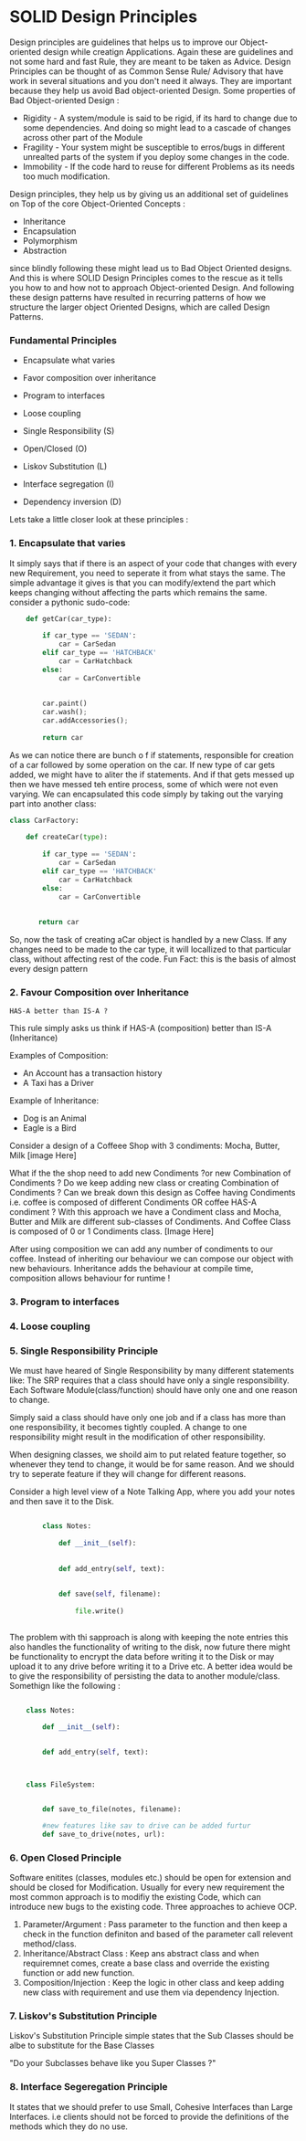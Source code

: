 # SOLID Design Principles

Design principles are guidelines that helps us to improve our Object-oriented design while creatign Applications. Again these are guidelines and not some hard and fast Rule, they are meant to be taken as Advice. Design Principles can be thought of as Common Sense Rule/ Advisory that have work in several situations and you don't need it always.
They are important because they help us avoid Bad object-oriented Design.
Some properties of Bad Object-oriented Design :
* Rigidity - A system/module is said to be rigid, if its hard to change due to some dependencies. And doing so might lead to a cascade of changes across other part of the Module
* Fragility - Your system might be susceptible to erros/bugs in different unrealted parts of the system if you deploy some changes in the code.
* Immobility - If the code hard to reuse for different Problems as its needs too much modification.


Design principles, they help us by giving us an additional set of guidelines on Top of the core Object-Oriented Concepts :
* Inheritance
* Encapsulation
* Polymorphism
* Abstraction

since blindly following these might lead us to Bad Object Oriented designs. And this is where SOLID Design Principles comes to the rescue as it tells you how to and how not to approach Object-oriented Design. And following these design patterns have resulted in recurring patterns of how we structure the larger object Oriented Designs, which are called Design Patterns.

### Fundamental Principles
* Encapsulate what varies
* Favor composition over inheritance
* Program to interfaces
* Loose coupling
  
* Single Responsibility (S)
* Open/Closed (O)
* Liskov Substitution (L)
* Interface segregation (I)
* Dependency inversion (D)
  
  
Lets take a little closer look at these principles :

### 1. Encapsulate that varies
  It simply says that if there is an aspect of your code that changes with every new Requirement, you need to seperate it from what stays the same. The simple advantage it gives is that you can modify/extend the part which keeps changing without affecting the parts which remains the same.
  consider a pythonic sudo-code:

```Python
	def getCar(car_type):
	    
	    if car_type == 'SEDAN':
	        car = CarSedan
	    elif car_type == 'HATCHBACK'
	        car = CarHatchback
	    else:
	        car = CarConvertible
	        
	        
	    car.paint()
	    car.wash();
	    car.addAccessories();
	    
	    return car
```

As we can notice there are bunch o f if statements, responsible for creation of a car followed by some operation on the car. If new type of car gets added, we might have to aliter the if statements. And if that gets messed up then we have messed teh entire process, some of which were not even varying.
We can encapsulated this code simply by taking out the varying part into another class:

```Python
class CarFactory:
    
    def createCar(type):
        
        if car_type == 'SEDAN':
	        car = CarSedan
	    elif car_type == 'HATCHBACK'
	        car = CarHatchback
	    else:
	        car = CarConvertible
	        
	        
	   return car
```

So, now the task of creating aCar object is handled by a new Class. If any changes need to be made to the car type, it will locallized to that particular class, without affecting rest of the code.
Fun Fact: this is the basis of almost every design pattern


### 2. Favour Composition over Inheritance

	HAS-A better than IS-A ?
This rule simply asks us think if HAS-A (composition) better than IS-A (Inheritance)

Examples of Composition:
* An Account has a transaction history
* A Taxi has a Driver

Example of Inheritance:
* Dog is an Animal
* Eagle is a Bird

Consider a design of a Coffeee Shop with 3 condiments: Mocha, Butter, Milk
[image Here]

What if the the shop need to add new Condiments ?or new Combination of Condiments ?
Do we keep adding new class or creating Combination of Condiments ?
Can we break down this design as Coffee having Condiments i.e. coffee is composed of different Condiments OR coffee HAS-A condiment ?
With this approach we have a Condiment class and Mocha, Butter and Milk are different sub-classes of Condiments.
And Coffee Class is composed of 0 or 1 Condiments class.
[Image Here]

After using composition we can add any number of condiments to our coffee.
Instead of inheriting our behaviour we can compose our object with new behaviours.
Inheritance adds the behaviour at compile time, composition allows behaviour for runtime !




### 3.  Program to interfaces



### 4. Loose coupling



### 5. Single Responsibility Principle

We must have heared of Single Responsibility by many different statements like:
The SRP requires that a class should have only a single responsibility.
Each Software Module(class/function) should have only one and one reason to change.

Simply said a class should have only one job and if a class has more than one responsibility, it becomes tightly coupled. A change to one responsibility might result in the modification of other responsibility.

When designing classes, we shoild aim to put related feature together, so whenever they tend to change, it would be for same reason. And we should try to seperate feature if they will change for different reasons.

Consider a high level view of a Note Talking App, where you add your notes and then save it to the Disk.
```Python

		class Notes:
		
			def __init__(self):
		  
		
			def add_entry(self, text):
		
		
			def save(self, filename):		
		
				file.write()
			

```

The problem with thi sapproach is along with keeping the note entries this also handles the functionality of writing to the disk, now future there might be functionality to encrypt the data before writing it to the Disk or may upload it to any drive before writing it to a Drive etc.
A better idea would be to give the responsibility of persisting the data to another module/class. Somethign like the following :

```Python

	class Notes:

		def __init__(self):
  

		def add_entry(self, text):
	


	class FileSystem:


		def save_to_file(notes, filename):

		#new features like sav to drive can be added furtur
		def save_to_drive(notes, url):

```


### 6. Open Closed Principle

Software enitites (classes, modules etc.) should be open for extension and should be closed for Modification.
Usually for every new requirement the most common approach is to modifiy the existing Code, which can introduce new bugs to the existing code.
Three approaches to achieve OCP.
1. Parameter/Argument : Pass parameter to the function and then keep a check in the function definiton and based of the parameter call relevent method/class.
2. Inheritance/Abstract Class : Keep ans abstract class and when requiremnet comes, create a base class and override the existing function or add new function.
3. Composition/Injection : Keep the logic in other class and keep adding new class with requirement and use them via dependency Injection.


### 7. Liskov's Substitution Principle

Liskov's Substitution Principle simple states that the Sub Classes should be albe to substitute for the Base Classes

"Do your Subclasses behave like you Super Classes ?"

### 8. Interface Segeregation Principle

It states that we should prefer to use Small, Cohesive Interfaces than Large Interfaces.
i.e clients should not be forced to provide the definitions of the methods which they do no use.